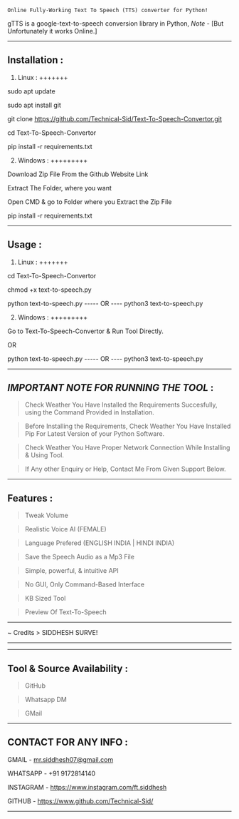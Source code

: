 
~~~~~~~~~~~~~~~~~~~~~~~~~~~~~~~~~~~~~~~~~~~~~~~~~~~~~~~~~~~~~~~
Online Fully-Working Text To Speech (TTS) converter for Python! 
~~~~~~~~~~~~~~~~~~~~~~~~~~~~~~~~~~~~~~~~~~~~~~~~~~~~~~~~~~~~~~~

gTTS is a google-text-to-speech conversion library in Python,
*Note* - [But Unfortunately it works Online.]
_____________________________________________________________________________________

Installation :
--------------

1. Linux :
  +++++++

sudo apt update

sudo apt install git

git clone https://github.com/Technical-Sid/Text-To-Speech-Convertor.git

cd Text-To-Speech-Convertor

pip install -r requirements.txt


2. Windows :
  +++++++++

Download Zip File From the Github Website Link

Extract The Folder, where you want

Open CMD & go to Folder where you Extract the Zip File

pip install -r requirements.txt

_____________________________________________________________________________________

Usage :
-------

1. Linux :
  +++++++

cd Text-To-Speech-Convertor

chmod +x text-to-speech.py

python text-to-speech.py  -----  OR ---- python3 text-to-speech.py


2. Windows :
  +++++++++

Go to Text-To-Speech-Convertor & Run Tool Directly.

OR

python text-to-speech.py  -----  OR ---- python3 text-to-speech.py

_____________________________________________________________________________________

*IMPORTANT NOTE FOR RUNNING THE TOOL* :
---------------------------------------

> Check Weather You Have Installed the Requirements Succesfully,
  using the Command Provided in Installation.

> Before Installing the Requirements, Check Weather You Have Installed
  Pip For Latest Version of your Python Software.

> Check Weather You Have Proper Network Connection While Installing & Using Tool.

> If Any other Enquiry or Help, Contact Me From Given Support Below.

_____________________________________________________________________________________

Features :
----------

> Tweak Volume

> Realistic Voice AI (FEMALE)

> Language Prefered (ENGLISH INDIA | HINDI INDIA)

> Save the Speech Audio as a Mp3 File

> Simple, powerful, & intuitive API

> No GUI, Only Command-Based Interface

> KB Sized Tool

> Preview Of Text-To-Speech

_____________________________________________________________________________________

~ Credits > SIDDHESH SURVE!
***************************
_____________________________________________________________________________________

Tool & Source Availability :
----------------------------

> GitHub

> Whatsapp DM

> GMail

_____________________________________________________________________________________

CONTACT FOR ANY INFO :
----------------------

GMAIL - mr.siddhesh07@gmail.com

WHATSAPP - +91 9172814140

INSTAGRAM - https://www.instagram.com/ft.siddhesh

GITHUB - https://www.github.com/Technical-Sid/

_____________________________________________________________________________________
